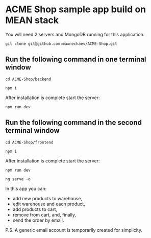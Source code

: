 # ACME Shop sample app build on MEAN stack

You will need 2 servers and MongoDB running for this application.

`git clone git@github.com:maxnechaev/ACME-Shop.git`

## Run the following command in one terminal window

`cd ACME-Shop/backend`

`npm i`

After installation is complete start the server:

`npm run dev`

## Run the following command in the second terminal window

`cd ACME-Shop/frontend`

`npm i`

After installation is complete start the server:

`npm run dev`

`ng serve -o`

In this app you can:
- add new products to warehouse,
- edit warehouse and each product,
- add products to cart,
- remove from cart, and, finally,
- send the order by email.

P.S. A generic email account is temporarily created for simplicity.  
